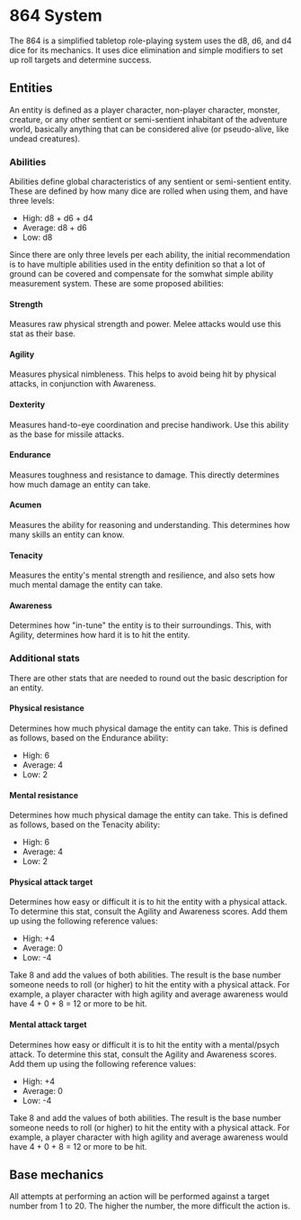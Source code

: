 # 864 System
The 864 is a simplified tabletop role-playing system uses the d8, d6, and d4 dice for its mechanics. It uses dice elimination and simple modifiers to set up roll targets and determine success.

## Entities
An entity is defined as a player character, non-player character, monster, creature, or any other sentient or semi-sentient inhabitant of the adventure world, basically anything that can be considered alive (or pseudo-alive, like undead creatures).

### Abilities
Abilities define global characteristics of any sentient or semi-sentient entity. These are defined by how many dice are rolled when using them, and have three levels:

* High: d8 + d6 + d4
* Average: d8 + d6
* Low: d8

Since there are only three levels per each ability, the initial recommendation is to have multiple abilities used in the entity definition so that a lot of ground can be covered and compensate for the somwhat simple ability measurement system. These are some proposed abilities:

#### Strength
Measures raw physical strength and power. Melee attacks would use this stat as their base.

#### Agility
Measures physical nimbleness. This helps to avoid being hit by physical attacks, in conjunction with Awareness.

#### Dexterity
Measures hand-to-eye coordination and precise handiwork. Use this ability as the base for missile attacks.

#### Endurance
Measures toughness and resistance to damage. This directly determines how much damage an entity can take.

#### Acumen
Measures the ability for reasoning and understanding. This determines how many skills an entity can know.

#### Tenacity
Measures the entity's mental strength and resilience, and also sets how much mental damage the entity can take.

#### Awareness
Determines how "in-tune" the entity is to their surroundings. This, with Agility, determines how hard it is to hit the entity.

### Additional stats
There are other stats that are needed to round out the basic description for an entity.

#### Physical resistance
Determines how much physical damage the entity can take. This is defined as follows, based on the Endurance ability:

* High: 6
* Average: 4
* Low: 2

#### Mental resistance
Determines how much physical damage the entity can take. This is defined as follows, based on the Tenacity ability:

* High: 6
* Average: 4
* Low: 2

#### Physical attack target
Determines how easy or difficult it is to hit the entity with a physical attack. To determine this stat, consult the Agility and Awareness scores. Add them up using the following reference values:

* High: +4
* Average: 0
* Low: -4

Take 8 and add the values of both abilities. The result is the base number someone needs to roll (or higher) to hit the entity with a physical attack. For example, a player character with high agility and average awareness would have 4 + 0 + 8 = 12 or more to be hit.

#### Mental attack target
Determines how easy or difficult it is to hit the entity with a mental/psych attack. To determine this stat, consult the Agility and Awareness scores. Add them up using the following reference values:

* High: +4
* Average: 0
* Low: -4

Take 8 and add the values of both abilities. The result is the base number someone needs to roll (or higher) to hit the entity with a physical attack. For example, a player character with high agility and average awareness would have 4 + 0 + 8 = 12 or more to be hit.

## Base mechanics
All attempts at performing an action will be performed against a target number from 1 to 20. The higher the number, the more difficult the action is.
